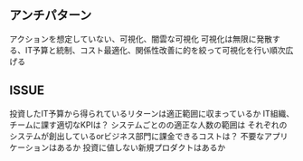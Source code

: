 ## アンチパターン
アクションを想定していない、可視化、闇雲な可視化
    可視化は無限に発散する、IT予算と統制、コスト最適化、関係性改善に的を絞って可視化を行い順次広げる
## ISSUE
投資したIT予算から得られているリターンは適正範囲に収まっているか
IT組織、チームに課す適切なKPIは？
システムごとのの適正な人数の範囲は
それぞれのシステムが創出しているorビジネス部門に課金できるコストは？
不要なアプリケーションはあるか
投資に値しない新規プロダクトはあるか